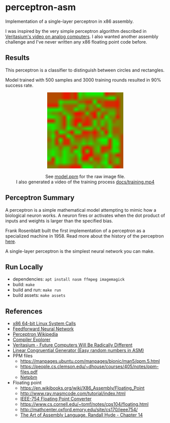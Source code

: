 # perceptron-asm

Implementation of a single-layer perceptron in x86 assembly.

I was inspired by the very simple perceptron algorithm described in [Veritasium's video on analog computers](https://youtu.be/GVsUOuSjvcg?t=221).
I also wanted another assembly challenge and I've never written any x86 floating point code before.

## Results

This perceptron is a classifier to distinguish between circles and rectangles.

Model trained with 500 samples and 3000 training rounds resulted in 90% success rate.

<div align="center">
  <img style="width:240px; height:240px" src="docs/model.png"/>
  <p>
    See <a href="model.ppm">model.ppm</a> for the raw image file.
    <br>I also generated a video of the training process <a href="docs/training.mp4">docs/training.mp4</a>
  </p>
</div>

## Perceptron Summary

A perceptron is a simple mathematical model attempting to mimic how a biological neuron works.
A neuron fires or activates when the dot product of inputs and weights is larger than the specified bias.

Frank Rosenblatt built the first implementation of a perceptron as a specialized machine in 1958.
Read more about the history of the perceptron [here](https://en.wikipedia.org/wiki/Perceptron#History).

A single-layer perceptron is the simplest neural network you can make.

## Run Locally

- dependencies: `apt install nasm ffmpeg imagemagick`
- build: `make`
- build and run: `make run`
- build assets: `make assets`

## References

- [x86 64-bit Linux System Calls](https://blog.rchapman.org/posts/Linux_System_Call_Table_for_x86_64/)
- [Feedforward Neural Network](https://en.wikipedia.org/wiki/Feedforward_neural_network)
- [Perceptron Wikipedia](https://en.wikipedia.org/wiki/Perceptron)
- [Compiler Explorer](https://godbolt.org/)
- [Veritasium - Future Computers Will Be Radically Different](https://www.youtube.com/watch?v=GVsUOuSjvcg)
- [Linear Congruential Generator (Easy random numbers in ASM)](https://en.wikipedia.org/wiki/Linear_congruential_generator)
- PPM files
  - https://manpages.ubuntu.com/manpages/bionic/man5/ppm.5.html
  - https://people.cs.clemson.edu/~dhouse/courses/405/notes/ppm-files.pdf
  - [Netpbm](https://en.wikipedia.org/wiki/Netpbm#File_formats=)
- Floating point
  - https://en.wikibooks.org/wiki/X86_Assembly/Floating_Point
  - http://www.ray.masmcode.com/tutorial/index.html
  - [IEEE-754 Floating Point Converter](https://www.h-schmidt.net/FloatConverter/IEEE754.html)
  - https://www.cs.cornell.edu/~tomf/notes/cps104/floating.html
  - http://mathcenter.oxford.emory.edu/site/cs170/ieee754/
  - [The Art of Assembly Language. Randall Hyde - Chapter 14](https://www.amazon.com/Art-Assembly-Language-2nd/dp/1593272073)
